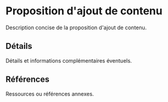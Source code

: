 # Proposition d'ajout de contenu

Description concise de la proposition d'ajout de contenu.

## Détails

Détails et informations complémentaires éventuels.

## Références

Ressources ou références annexes.

